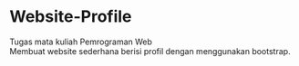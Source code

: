 # Website-Profile
Tugas mata kuliah Pemrograman Web<br>
Membuat website sederhana berisi profil dengan menggunakan bootstrap.
